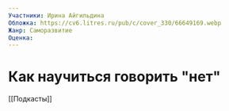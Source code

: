 ```yaml
---
Участники: Ирина Айгильдина
Обложка: https://cv6.litres.ru/pub/c/cover_330/66649169.webp
Жанр: Саморазвитие
Оценка: 
---
```

# Как научиться говорить "нет"

[[Подкасты]]